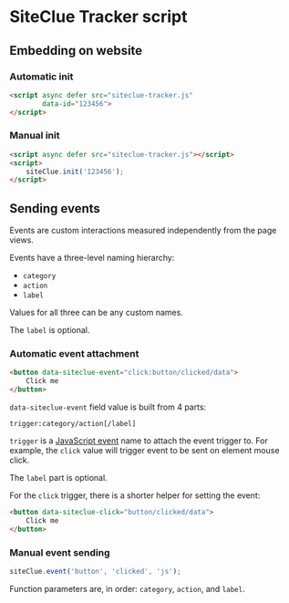 # SiteClue Tracker script

## Embedding on website

### Automatic init

```html
<script async defer src="siteclue-tracker.js"
        data-id="123456">
</script>
```

### Manual init

```html
<script async defer src="siteclue-tracker.js"></script>
<script>
    siteClue.init('123456');
</script>
```

## Sending events

Events are custom interactions measured independently from the page views.

Events have a three-level naming hierarchy:

- `category`
- `action`
- `label`

Values for all three can be any custom names.

The `label` is optional.

### Automatic event attachment

```html
<button data-siteclue-event="click:button/clicked/data">
    Click me
</button>
```

`data-siteclue-event` field value is built from 4 parts:

```
trigger:category/action[/label]
```

`trigger` is a [JavaScript event](https://developer.mozilla.org/en-US/docs/Web/API/Element#events)
name to attach the event trigger to.
For example, the `click` value will trigger event to be sent on element mouse click.

The `label` part is optional.

For the `click` trigger, there is a shorter helper for setting the event:

```html
<button data-siteclue-click="button/clicked/data">
    Click me
</button>
```

### Manual event sending

```js
siteClue.event('button', 'clicked', 'js');
```

Function parameters are, in order: `category`, `action`, and `label`.
